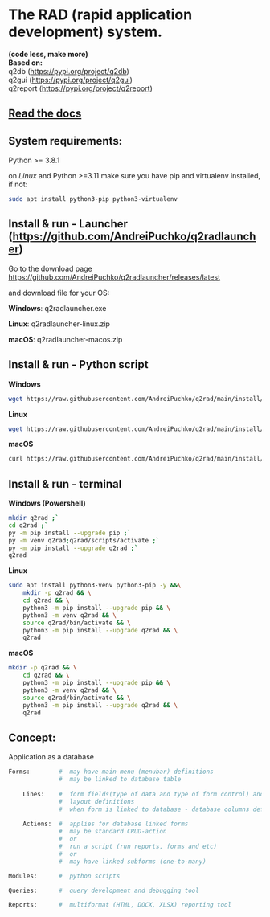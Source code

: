 # The RAD (rapid application development) system. 

**(code less, make more)**  
**Based on:**  
    q2db        (https://pypi.org/project/q2db)  
    q2gui       (https://pypi.org/project/q2gui)  
    q2report    (https://pypi.org/project/q2report)  

## [Read the docs](docs/index.md) 

## System requirements:
Python >= 3.8.1

on *Linux* and Python >=3.11 make sure you have pip and virtualenv installed, if not:
```bash
sudo apt install python3-pip python3-virtualenv
```

## Install & run - Launcher (https://github.com/AndreiPuchko/q2radlauncher)

Go to the download page https://github.com/AndreiPuchko/q2radlauncher/releases/latest

and download file for your OS:

**Windows**: q2radlauncher.exe

**Linux**: q2radlauncher-linux.zip 

**macOS**: q2radlauncher-macos.zip 


## Install & run - Python script
**Windows**
```bash
wget https://raw.githubusercontent.com/AndreiPuchko/q2rad/main/install/get-q2rad.py  -O get-q2rad.py | py get-q2rad.py; del get-q2rad.py
```
**Linux**
```bash
wget https://raw.githubusercontent.com/AndreiPuchko/q2rad/main/install/get-q2rad.py -O - | python3 
```
**macOS**
```bash
curl https://raw.githubusercontent.com/AndreiPuchko/q2rad/main/install/get-q2rad.py | python3 
```
## Install & run - terminal
**Windows (Powershell)**
```bash
mkdir q2rad ;`
cd q2rad ;`
py -m pip install --upgrade pip ;`
py -m venv q2rad;q2rad/scripts/activate ;`
py -m pip install --upgrade q2rad ;`
q2rad
```
**Linux**
```bash
sudo apt install python3-venv python3-pip -y &&\
    mkdir -p q2rad && \
    cd q2rad && \
    python3 -m pip install --upgrade pip && \
    python3 -m venv q2rad && \
    source q2rad/bin/activate && \
    python3 -m pip install --upgrade q2rad && \
    q2rad
```
**macOS**
```bash
mkdir -p q2rad && \
    cd q2rad && \
    python3 -m pip install --upgrade pip && \
    python3 -m venv q2rad && \
    source q2rad/bin/activate && \
    python3 -m pip install --upgrade q2rad && \
    q2rad
```
## Concept:
Application as a database
```python
Forms:        #  may have main menu (menubar) definitions
              #  may be linked to database table
    
    Lines:    #  form fields(type of data and type of form control) and 
              #  layout definitions
              #  when form is linked to database - database columns definitions
    
    Actions:  #  applies for database linked forms
              #  may be standard CRUD-action 
              #  or 
              #  run a script (run reports, forms and etc)
              #  or
              #  may have linked subforms (one-to-many)

Modules:      #  python scripts

Queries:      #  query development and debugging tool

Reports:      #  multiformat (HTML, DOCX, XLSX) reporting tool 
```
